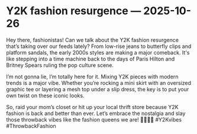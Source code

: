 # Y2K fashion resurgence — 2025-10-26

Hey there, fashionistas! Can we talk about the Y2K fashion resurgence that’s taking over our feeds lately? From low-rise jeans to butterfly clips and platform sandals, the early 2000s styles are making a major comeback. It's like stepping into a time machine back to the days of Paris Hilton and Britney Spears ruling the pop culture scene.

I’m not gonna lie, I’m totally here for it. Mixing Y2K pieces with modern trends is a major vibe. Whether you’re rocking a mini skirt with an oversized graphic tee or layering a mesh top under a slip dress, the key is to put your own twist on these iconic looks.

So, raid your mom’s closet or hit up your local thrift store because Y2K fashion is back and better than ever. Let’s embrace the nostalgia and slay those throwback vibes like the fashion queens we are! 💁🏻‍♀️✨ #Y2Kvibes #ThrowbackFashion